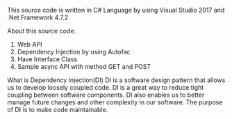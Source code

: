 This source code is written in C# Language by using Visual Studio 2017 and .Net Framework 4.7.2

About this source code:

1. Web API
2. Dependency Injection by using Autofac
3. Have Interface Class
4. Sample async API with method GET and POST

What is Dependency Injection(DI)
DI is a software design pattern that allows us to develop loosely coupled code. DI is a great way to reduce tight coupling between software components. DI also enables us to better manage future changes and other complexity in our software. The purpose of DI is to make code maintainable.